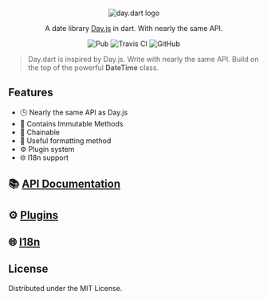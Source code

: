 <br />
<br />
<br />

<p align="center">
  <img src="https://github.com/g1eny0ung/day.dart/blob/master/day.dart.png?raw=true" alt="day.dart logo" />
</p>
<p align="center">A date library <a href="https://github.com/iamkun/dayjs/">Day.js</a> in dart. With nearly the same API.</p>

<p align="center">
  <img alt="Pub" src="https://img.shields.io/pub/v/day.svg">
  <img src="https://travis-ci.org/dayjs/day.dart.svg?branch=master" alt="Travis CI" />
  <img alt="GitHub" src="https://img.shields.io/github/license/g1eny0ung/day.dart.svg">
</p>

> Day.dart is inspired by Day.js. Write with nearly the same API. Build on the top of the powerful **DateTime** class.

## Features

- 🕒 Nearly the same API as Day.js
- 💪 Contains Immutable Methods
- 🔗 Chainable
- 👀 Useful formatting method
- ⚙️ Plugin system
- 🌐 I18n support

## 📚 [API Documentation](https://github.com/g1eny0ung/day.dart/blob/master/API.md)

## ⚙️ [Plugins](https://github.com/g1eny0ung/day.dart/blob/master/PLUGINS.md)

## 🌐 [I18n](https://github.com/g1eny0ung/day.dart/blob/master/I18N.md)

## License

Distributed under the MIT License.
